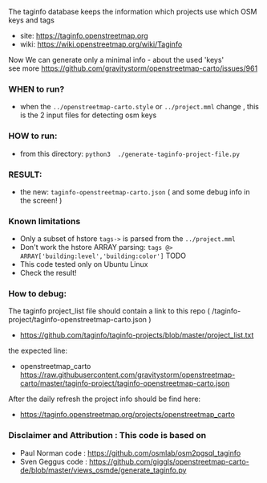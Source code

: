 

The taginfo database keeps the information which projects use which OSM keys and tags 
* site: https://taginfo.openstreetmap.org
* wiki: https://wiki.openstreetmap.org/wiki/Taginfo

Now We can generate only a minimal info - about the used 'keys'  
see more  https://github.com/gravitystorm/openstreetmap-carto/issues/961

### WHEN to run? 
*  when the `../openstreetmap-carto.style` or `../project.mml` change  , this is the 2 input files for detecting osm keys

### HOW to run:
*  from this directory:  `python3  ./generate-taginfo-project-file.py`

### RESULT:
*  the new:  `taginfo-openstreetmap-carto.json`   ( and some debug info in the screen! )

### Known limitations
* Only a subset of hstore `tags->` is parsed from the  `../project.mml`
* Don't work the hstore ARRAY parsing:   `tags @> ARRAY['building:level','building:color']`  TODO
* This code tested only on Ubuntu Linux
* Check the result!

### How to debug:
The taginfo project_list file should contain a link to this repo ( /taginfo-project/taginfo-openstreetmap-carto.json )
* https://github.com/taginfo/taginfo-projects/blob/master/project_list.txt

the expected line:
*  openstreetmap_carto  https://raw.githubusercontent.com/gravitystorm/openstreetmap-carto/master/taginfo-project/taginfo-openstreetmap-carto.json

After the daily refresh the project info should be find here:
* https://taginfo.openstreetmap.org/projects/openstreetmap_carto

### Disclaimer and Attribution : This code is based on
* Paul Norman code : https://github.com/osmlab/osm2pgsql_taginfo
* Sven Geggus code : https://github.com/giggls/openstreetmap-carto-de/blob/master/views_osmde/generate_taginfo.py
